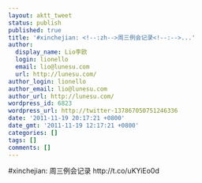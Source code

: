 ```yaml
---
layout: aktt_tweet
status: publish
published: true
title: '#xinchejian: <!--:zh-->周三例会记录<!--:-->...'
author:
  display_name: Lio李欧
  login: lionello
  email: lio@lunesu.com
  url: http://lunesu.com/
author_login: lionello
author_email: lio@lunesu.com
author_url: http://lunesu.com/
wordpress_id: 6823
wordpress_url: http://twitter-137867050751246336
date: '2011-11-19 20:17:21 +0800'
date_gmt: '2011-11-19 12:17:21 +0800'
categories: []
tags: []
comments: []
---
```

<p>#xinchejian: <!--:zh-->周三例会记录<!--:--> http://t.co/uKYiEo0d</p>
